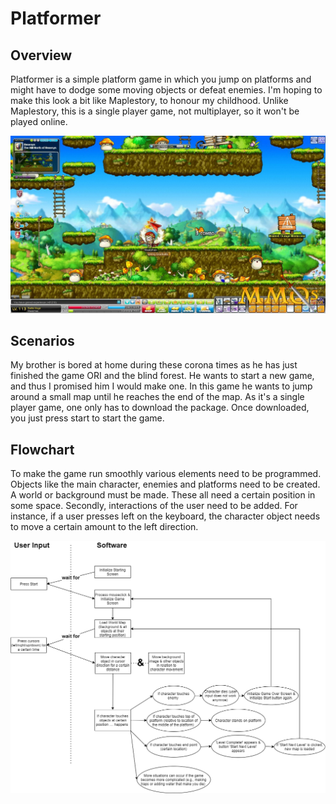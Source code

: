 # Platformer

## Overview
Platformer is a simple platform game in which you jump on platforms 
and might have to dodge some moving objects or defeat enemies.
I'm hoping to make this look a bit like Maplestory, to honour my childhood. 
Unlike Maplestory, this is a single player game, not multiplayer, so it won't be played online.

![alt text](MapleStory-Orange-mushrooms.jpg)
## Scenarios
My brother is bored at home during these corona times as he has 
just finished the game ORI and the blind forest. He wants to 
start a new game, and thus I promised him I would make one. 
In this game he wants to jump around a small map until he
reaches the end of the map. As it's a single player game, 
one only has to download the package. Once downloaded, you 
just press start to start the game.

## Flowchart
To make the game run smoothly various elements need to be 
programmed. Objects like the main character, enemies and 
platforms need to be created. A world or background must be 
made. These all need a certain position in some space. Secondly,
interactions of the user need to be added. For instance,
if a user presses left on the keyboard, the character
object needs to move a certain amount to the left direction.

![alt text](Platformer_design.png)
